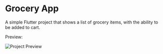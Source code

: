 # Grocery App

A simple Flutter project that shows a list of grocery items, with the ability to be added to cart.

Preview:

![Project Preview](https://drive.google.com/file/d/185PF8Q-AvUM4TChiw5yrvUzi6V2kDn2b/preview)


